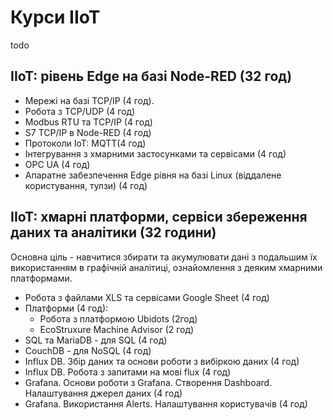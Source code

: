 # Курси IIoT

todo

## IIoT: рівень Edge на базі Node-RED (32 год)

- Мережі на базі TCP/IP (4 год).
- Робота з TCP/UDP (4 год)
- Modbus RTU та TCP/IP (4 год)
- S7 TCP/IP в Node-RED (4 год)
- Протоколи IoT: MQTT(4 год)
- Інтегрування з хмарними застосунками та сервісами (4 год)
- OPC UA (4 год)
- Апаратне забезпечення Edge рівня на базі Linux (віддалене користування, тулзи) (4 год)

## IIoT: хмарні платформи, сервіси збереження даних та аналітики (32 години)

Основна ціль - навчитися збирати та акумулювати дані з подальшим їх використанням в графічній аналітиці, ознайомлення з деяким хмарними платформами.   

- Робота з файлами XLS та сервісами Google Sheet (4 год)
- Платформи (4 год):
  - Робота з платформою Ubidots (2год)
  - EcoStruxure Machine Advisor (2 год)
- SQL та MariaDB - для SQL (4 год) 
- CouchDB - для NoSQL (4 год)
- Influx DB. Збір даних та основи роботи з вибіркою даних (4 год)
- Influx DB. Робота з запитами на мові flux (4 год)
- Grafana. Основи роботи з Grafana. Створення Dashboard. Налаштування джерел даних (4 год)
- Grafana. Використання Alerts. Налаштування користувачів (4 год)

